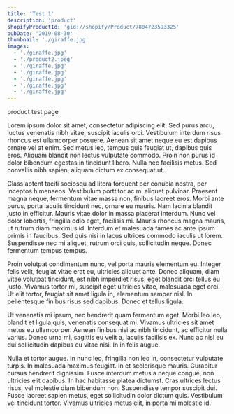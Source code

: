 ```yaml
---
title: 'Test 1'
description: 'product'
shopifyProductId: 'gid://shopify/Product/7804723593325'
pubDate: '2019-08-30'
thumbnail: './giraffe.jpg'
images:
  - './giraffe.jpg'
  - './product2.jpeg'
  - './giraffe.jpg'
  - './giraffe.jpg'
  - './giraffe.jpg'
  - './giraffe.jpg'
  - './giraffe.jpg'
---
```



product test page




Lorem ipsum dolor sit amet, consectetur adipiscing elit. Sed purus arcu, luctus venenatis nibh vitae, suscipit iaculis orci. Vestibulum interdum risus rhoncus est ullamcorper posuere. Aenean sit amet neque eu est dapibus ornare vel at enim. Sed metus leo, tempus quis feugiat ut, dapibus quis eros. Aliquam blandit non lectus vulputate commodo. Proin non purus id dolor bibendum egestas in tincidunt libero. Nulla nec facilisis metus. Sed convallis nibh sapien, aliquam dictum ex consequat ut.

Class aptent taciti sociosqu ad litora torquent per conubia nostra, per inceptos himenaeos. Vestibulum porttitor ac mi aliquet pulvinar. Praesent magna neque, fermentum vitae massa non, finibus laoreet eros. Morbi ante purus, porta iaculis tincidunt nec, ornare eu mauris. Nam lacinia blandit justo in efficitur. Mauris vitae dolor in massa placerat interdum. Nunc vel dolor lobortis, fringilla odio eget, facilisis mi. Mauris rhoncus magna mauris, ut rutrum diam maximus id. Interdum et malesuada fames ac ante ipsum primis in faucibus. Sed quis nisi in lacus ultrices commodo iaculis ut lorem. Suspendisse nec mi aliquet, rutrum orci quis, sollicitudin neque. Donec fermentum tempus tempus.

Proin volutpat condimentum nunc, vel porta mauris elementum eu. Integer felis velit, feugiat vitae erat eu, ultricies aliquet ante. Donec aliquam, diam vitae volutpat tincidunt, est nibh imperdiet risus, eget blandit orci tellus eu justo. Vivamus tortor mi, suscipit eget ultricies vitae, malesuada eget orci. Ut elit tortor, feugiat sit amet ligula in, elementum semper nisl. In pellentesque finibus risus sed dapibus. Donec et tellus ligula.

Ut venenatis mi ipsum, nec hendrerit quam fermentum eget. Morbi leo leo, blandit et ligula quis, venenatis consequat mi. Vivamus ultricies sit amet metus eu ullamcorper. Aenean finibus nisi ac nibh tincidunt, ac efficitur nulla varius. Donec urna mi, sagittis eu velit a, iaculis facilisis ex. Nunc ac nisl eu dui sollicitudin dapibus eu vitae nisi. In in felis augue.

Nulla et tortor augue. In nunc leo, fringilla non leo in, consectetur vulputate turpis. In malesuada maximus feugiat. In et scelerisque mauris. Curabitur cursus hendrerit dignissim. Fusce interdum metus a neque congue, non ultricies elit dapibus. In hac habitasse platea dictumst. Cras ultrices lectus risus, vel molestie diam bibendum non. Suspendisse tempor suscipit dui. Fusce laoreet sapien metus, eget sollicitudin dolor dictum quis. Vestibulum vel tincidunt tortor. Vivamus ultricies metus elit, in porta mi molestie id. 